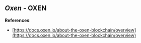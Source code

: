 
## *Oxen* - OXEN

**References**:
- [https://docs.oxen.io/about-the-oxen-blockchain/overview](https://docs.oxen.io/about-the-oxen-blockchain/overview)
